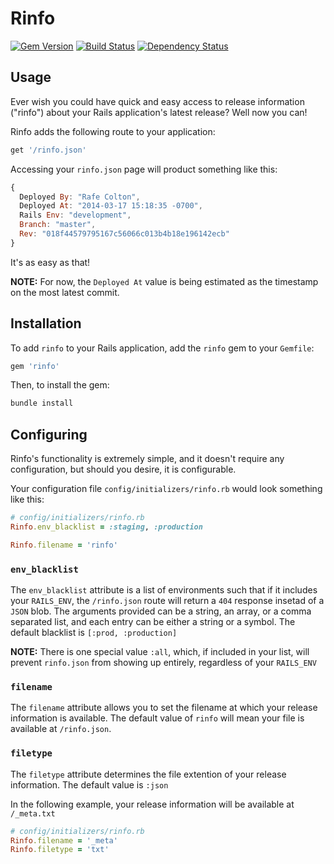 # Rinfo

[![Gem Version](https://badge.fury.io/rb/rinfo.png)](http://badge.fury.io/rb/rinfo) [![Build Status](https://travis-ci.org/rafecolton/rinfo.png?branch=master)](https://travis-ci.org/rafecolton/rinfo) [![Dependency Status](https://gemnasium.com/rafecolton/rinfo.png)](https://gemnasium.com/rafecolton/rinfo)

## Usage

Ever wish you could have quick and easy access to release information
("rinfo") about your Rails application's latest release?  Well now you
can!

Rinfo adds the following route to your application:

```ruby
get '/rinfo.json'
```

Accessing your `rinfo.json` page will product something like this:

```javascript
{
  Deployed By: "Rafe Colton",
  Deployed At: "2014-03-17 15:18:35 -0700",
  Rails Env: "development",
  Branch: "master",
  Rev: "018f44579795167c56066c013b4b18e196142ecb"
}
```

It's as easy as that!

**NOTE:** For now, the `Deployed At` value is being estimated as the
timestamp on the most latest commit.

## Installation

To add `rinfo` to your Rails application, add the `rinfo` gem to your `Gemfile`:

```ruby
gem 'rinfo'
```

Then, to install the gem:

```bash
bundle install
```

## Configuring

Rinfo's functionality is extremely simple, and it doesn't require any
configuration, but should you desire, it is configurable.

Your configuration file `config/initializers/rinfo.rb` would look
something like this:

```ruby
# config/initializers/rinfo.rb
Rinfo.env_blacklist = :staging, :production

Rinfo.filename = 'rinfo'
```

### `env_blacklist`

The `env_blacklist` attribute is a list of environments such that if it
includes your `RAILS_ENV`, the `/rinfo.json` route will return a `404`
response insetad of a `JSON` blob.  The arguments provided can be a
string, an array, or a comma separated list, and each entry can be
either a string or a symbol.  The default blacklist is `[:prod,
:production]`

**NOTE:** There is one special value `:all`, which, if included in your
list, will prevent `rinfo.json` from showing up entirely, regardless of
your `RAILS_ENV`

### `filename`

The `filename` attribute allows you to set the filename at which your
release information is available.  The default value of `rinfo` will
mean your file is available at `/rinfo.json`.

### `filetype`

The `filetype` attribute determines the file extention of your release
information.  The default value is `:json`

In the following example, your release information will be available at
`/_meta.txt`

```ruby
# config/initializers/rinfo.rb
Rinfo.filename = '_meta'
Rinfo.filetype = 'txt'
```
